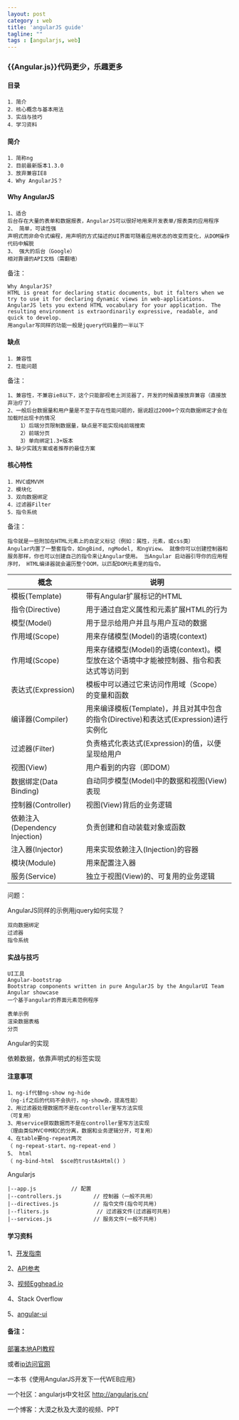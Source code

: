 ```yaml
---
layout: post
category : web
title: 'angularJS guide'
tagline: ""
tags : [angularjs, web]
---
```


### {{Angular.js}}代码更少，乐趣更多

#### 目录

	1．简介
	2．核心概念与基本用法
	3．实战与技巧
	4．学习资料

#### 简介

	1．简称ng
	2．目前最新版本1.3.0
	3．放弃兼容IE8
	4．Why AngularJS？

<!--break-->	

#### Why AngularJS


	1、适合
	后台存在大量的表单和数据报表，AngularJS可以很好地用来开发表单/报表类的应用程序
	2、 简单，可读性强
	声明式而非命令式编程，用声明的方式描述的UI界面可随着应用状态的改变而变化，从DOM操作代码中解脱
	3、 强大的后台（Google）
	相对靠谱的API文档（需翻墙）

备注：

	Why AngularJS?
	HTML is great for declaring static documents, but it falters when we try to use it for declaring dynamic views in web-applications. AngularJS lets you extend HTML vocabulary for your application. The resulting environment is extraordinarily expressive, readable, and quick to develop.
	用angular写同样的功能一般是jquery代码量的一半以下

#### 缺点

	1．兼容性
	2．性能问题

备注：

	1、兼容性，不兼容ie8以下，这个只能鄙视老土浏览器了，开发的时候直接放弃兼容（直接放弃治疗了）
	2、一般后台数据量和用户量是不至于存在性能问题的，据说超过2000+个双向数据绑定才会在加载时出现卡的情况
		1）后端分页限制数据量，缺点是不能实现纯前端搜索
		2）前端分页
		3）单向绑定1.3+版本
	3、缺少实践方案或者推荐的最佳方案

#### 核心特性

	1．MVC或MVVM
	2．模块化
	3．双向数据绑定
	4．过滤器Filter
	5．指令系统

备注：

	指令就是一些附加在HTML元素上的自定义标记（例如：属性，元素，或css类）
	Angular内置了一整套指令，如ngBind, ngModel, 和ngView。 就像你可以创建控制器和服务那样，你也可以创建自己的指令来让Angular使用。 当Angular 启动器引导你的应用程序时， HTML编译器就会遍历整个DOM，以匹配DOM元素里的指令。

<table class="table">
	<thead>
		<th>概念</th>
		<th>说明</th>
	</thead>
	<tbody>
		<tr>
			<td>模板(Template)</td>
			<td>带有Angular扩展标记的HTML</td>
		</tr>
		<tr>
			<td>指令(Directive)</td>
			<td>用于通过自定义属性和元素扩展HTML的行为</td>
		</tr>
		<tr>
			<td>模型(Model)</td>
			<td>用于显示给用户并且与用户互动的数据</td>
		</tr>
		<tr>
			<td>作用域(Scope)</td>
			<td>用来存储模型(Model)的语境(context)</td>
		</tr>
		<tr>
			<td>作用域(Scope)</td>
			<td>用来存储模型(Model)的语境(context)。模型放在这个语境中才能被控制器、指令和表达式等访问到</td>
		</tr>
		<tr>
			<td>表达式(Expression)</td>
			<td>模板中可以通过它来访问作用域（Scope）的变量和函数</td>
		</tr>
		<tr>
			<td>编译器(Compiler)</td>
			<td>用来编译模板(Template)，并且对其中包含的指令(Directive)和表达式(Expression)进行实例化</td>
		</tr>
		<tr>
			<td>过滤器(Filter)</td>
			<td>负责格式化表达式(Expression)的值，以便呈现给用户</td>
		</tr>
		<tr>
			<td>视图(View)</td>
			<td>用户看到的内容（即DOM）</td>
		</tr>
		<tr>
			<td>数据绑定(Data Binding)</td>
			<td>自动同步模型(Model)中的数据和视图(View)表现</td>
		</tr>
		<tr>
			<td>控制器(Controller)</td>
			<td>视图(View)背后的业务逻辑</td>
		</tr>
		<tr>
			<td>依赖注入(Dependency Injection)</td>
			<td>负责创建和自动装载对象或函数</td>
		</tr>
		<tr>
			<td>注入器(Injector)</td>
			<td>用来实现依赖注入(Injection)的容器</td>
		</tr>
		<tr>
			<td>模块(Module)</td>
			<td>用来配置注入器</td>
		</tr>
		<tr>
			<td>服务(Service)</td>
			<td>独立于视图(View)的、可复用的业务逻辑</td>
		</tr>
	</tbody>
</table>

问题：
	
AngularJS同样的示例用jquery如何实现？

	双向数据绑定
	过滤器
	指令系统

#### 实战与技巧

	UI工具
	Angular-bootstrap
	Bootstrap components written in pure AngularJS by the AngularUI Team
	Angular showcase
	一个基于angular的界面元素范例程序

	表单示例
	渲染数据表格
	分页

Angular的实现

依赖数据，依靠声明式的标签实现

#### 注意事项


	1、ng-if代替ng-show ng-hide
	（ng-if之后的代码不会执行，ng-show会，提高性能）
	2、用过滤器处理数据而不是在controller里写方法实现
	（可复用）
	3、用service获取数据而不是在controller里写方法实现
	（理由类似MVC中M和C的分离，数据和业务逻辑分开，可复用）
	4、在table要ng-repeat两次
	（ ng-repeat-start、ng-repeat-end ）
	5、 html
	（ ng-bind-html  $sce的trustAsHtml() ）


Angularjs

	|--app.js           // 配置
	|--controllers.js          // 控制器（一般不共用）
	|--directives.js           // 指令文件(指令可共用)
	|--fliters.js               // 过滤器文件(过滤器可共用)
	|--services.js             // 服务文件(一般不共用)

#### 学习资料

1、[开发指南](https://gitcafe.com/Angularjs/Angularjs-Developer-Guide/blob/master/AngularJS%E5%BC%80%E5%8F%91%E6%8C%87%E5%8D%9701%EF%BC%9AAngularJS%E7%AE%80%E4%BB%8B.md)

2、[API参考](http://ngnice.com/docs/api)

3、[视频Egghead.io](http://pan.baidu.com/share/link?shareid=421562&uk=724988755&third=15)

4、Stack Overflow

5、[angular-ui](http://angular-ui.github.io/)

#### 备注：

[部署本地API教程](http://ngnice.com/posts/b667dee0150448)
	
或者[ip访问官网](http://182.92.105.242/angular/build/docs)	

一本书《使用AngularJS开发下一代WEB应用》

一个社区：angularjs中文社区 http://angularjs.cn/

一个博客：大漠之秋及大漠的视频、PPT









